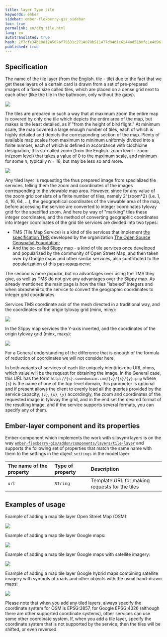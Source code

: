 ```yaml
--- 
title: layer Type tile 
keywords: ember 
sidebar: ember-flexberry-gis_sidebar 
toc: true 
permalink: en/efg_tile.html 
lang: en 
autotranslated: true 
hash: 2f7cfe34b188124507af79531c2714078b511477d84d1c6244ad51b0fe1e4d96 
published: true 
--- 
```


## Specification 

The name of the tile layer (from the English. tile - tile) due to the fact that we get these layers of a certain card is drawn from a set of pre-prepared images of a fixed size called tiles, which are placed on a dense grid next to each other (like the tile in the bathroom, only without the gaps). 

![](/images/pages/products/flexberry-gis/addons/ember-flexberry-gis/layers/efg_tile/tiles-map.png) 

The tiles are prepared in such a way that at maximum zoom the entire map is covered by only one tile which depicts the entire area of the map, but makes is the least detailed, as if "from the height of bird flight." 
At minimum scale, the map covered a large enough number of tiles, each of which is highly detailed and depicts the corresponding section of the map. 
Plenty of available map scales from maximum to minimum uniformly divided into a finite number, each of which is defined in accordance with clochicine designation, this so-called zoom (from the English. zoom level - zoom in/zoom level) that takes a value of 0 to the maximum scale, and minimum for some n, typically n = 18, but may be less so and more. 

![](/images/pages/products/flexberry-gis/addons/ember-flexberry-gis/layers/efg_tile/tiles-pyramid.png) 

Any tiled layer is requesting the thus prepared image from specialized tile services, telling them the zoom and coordinates of the images corresponding to the viewable map area. 
However, since for any value of the zoom grid consists of a finite number of tiles, namely 2^(zoom*2) (i.e. 1, 4, 16, 64, ...), the geographical coordinates of the viewable area of the map, before accessing the service are converted to integer coordinates tylovay grid for the specified zoom. 
And here by way of "marking" tiles these integer coordinates, and the method of converting geographic coordinates into integer coordinates of the grid tile services are divided into two types: 

* TMS (Tile Map Service) is a kind of tile services that implement [the specification TMS](http://wiki.osgeo.org/wiki/Tile_Map_Service_Specification) developed by the organization [The Open Source Geospatial Foundation](https://www.osgeo.org/); 
* And the so-called Slippy map - a kind of tile services once developed and popularized by the community of Open Street Map, and then taken over by Google maps and other similar services, also contributed to the popularization of this разновидности; 

The second is more popular, but no advantages over using the TMS they give, as well as TMS do not give any advantages over the Slippy map.
As already mentioned the main page is how the tiles "labeled" integers and when obrashenii to the service to convert the geographic coordinates to integer grid coordinates. 

Services TMS coordinate axis of the mesh directed in a traditional way, and the coordinates of the origin tylovay grid (minx, miny): 

![](/images/pages/products/flexberry-gis/addons/ember-flexberry-gis/layers/efg_tile/tile-map-service-tiles-grid.png) 

In the Slippy map services the Y-axis inverted, and the coordinates of the origin tylovay grid (minx, maxy): 

![](/images/pages/products/flexberry-gis/addons/ember-flexberry-gis/layers/efg_tile/slippy-map-tiles-grid.png) 

For a General understanding of the difference that is enough of the formula of reduction of coordinates we will not consider here. 

In both variants of services of each tile uniquely identificireba URL ohms, which value will be the request for obtaining the image. 
In the General case, this URL has the form `http://{s}.somedomain.com/{z}/{x}/{y}.png` where `{s}` is the name of one of the top-level domain, this parameter is optional and if present allows the client to evenly load all the queries provided by the service capacity, `{z}`, `{x}`, `{y}` accordingly, the zoom and coordinates of the requested image in tylovay the grid, and in the end set the desired format of the resulting image, and if the service supports several formats, you can specify any of them. 

## Ember-layer component and its properties 

Ember-component which implements the work with silovymi layers is on the way [`ember-flexberry-gis/addon/components/layers/tile-layer`](https://github.com/Flexberry/ember-flexberry-gis/blob/develop/addon/components/layers/tile-layer.js) and supports the following set of properties that match the same name with them to the settings in the object `settings` in the model layer: 

The name of the property |Type of property |Description 
:--------------------------|:-----------------|:----------------- 
`url`| `String` | Template URL for making requests for the tiles 

## Examples of usage 

Example of adding a map tile layer Open Street Map (OSM): 

![](/images/pages/products/flexberry-gis/addons/ember-flexberry-gis/layers/efg_tile/tile-osm-example.png) 

Example of adding a map tile layer Google maps: 

![](/images/pages/products/flexberry-gis/addons/ember-flexberry-gis/layers/efg_tile/tile-google-map-example.png) 

Example of adding a map tile layer Google maps with satellite imagery: 

![](/images/pages/products/flexberry-gis/addons/ember-flexberry-gis/layers/efg_tile/tile-google-satellite-example.png) 

Example of adding a map tile layer Google hybrid maps combining satellite imagery with symbols of roads and other objects with the usual hand-drawn maps: 

![](/images/pages/products/flexberry-gis/addons/ember-flexberry-gis/layers/efg_tile/tile-google-hybrid-example.png) 

Please note that when you add any tiled layers, always specify the coordinate system for OSM is EPSG:3857, for Google EPSG:4326 (although there are other supported coordinate systems), other services can use some other coordinate system. 
If, when you add a tile layer, specify the coordinate system that is not supported by the service, then the tiles will be shifted, or even reversed. 



